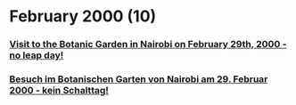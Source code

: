 # February 2000 (10)
 
### [Visit to the Botanic Garden in Nairobi on February 29th, 2000 - no leap day!]("./02")
 
### [Besuch im Botanischen Garten von Nairobi am 29. Februar 2000 - kein Schalttag!]("./02")
 